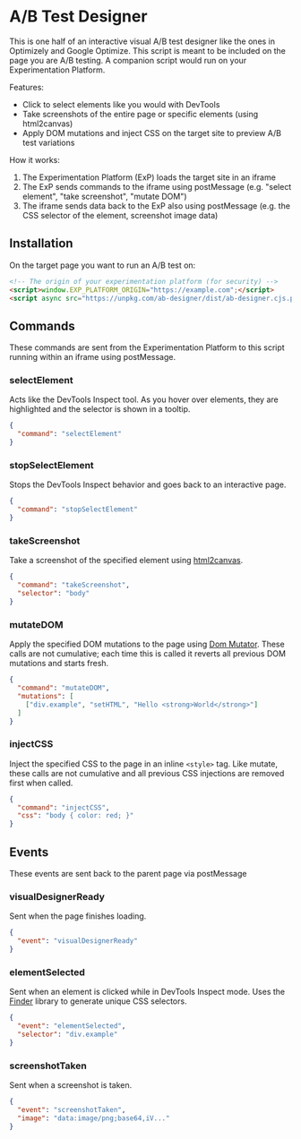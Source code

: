 # A/B Test Designer

This is one half of an interactive visual A/B test designer like the ones in Optimizely and Google Optimize.  This script is meant to be included on the page you are A/B testing.  A companion script would run on your Experimentation Platform.

Features:
*  Click to select elements like you would with DevTools
*  Take screenshots of the entire page or specific elements (using html2canvas)
*  Apply DOM mutations and inject CSS on the target site to preview A/B test variations

How it works:
1.  The Experimentation Platform (ExP) loads the target site in an iframe
2.  The ExP sends commands to the iframe using postMessage (e.g. "select element", "take screenshot", "mutate DOM")
3.  The iframe sends data back to the ExP also using postMessage (e.g. the CSS selector of the element, screenshot image data)

## Installation

On the target page you want to run an A/B test on:

```html
<!-- The origin of your experimentation platform (for security) -->
<script>window.EXP_PLATFORM_ORIGIN="https://example.com";</script>
<script async src="https://unpkg.com/ab-designer/dist/ab-designer.cjs.production.min.js"></script>
```

## Commands

These commands are sent from the Experimentation Platform to this script running within an iframe using postMessage.

### selectElement

Acts like the DevTools Inspect tool.  As you hover over elements, they are highlighted and the selector is shown in a tooltip.

```json
{
  "command": "selectElement"
}
```

### stopSelectElement

Stops the DevTools Inspect behavior and goes back to an interactive page.

```json
{
  "command": "stopSelectElement"
}
```

### takeScreenshot

Take a screenshot of the specified element using [html2canvas](https://github.com/niklasvh/html2canvas).

```json
{
  "command": "takeScreenshot",
  "selector": "body"
}
```

### mutateDOM

Apply the specified DOM mutations to the page using [Dom Mutator](https://github.com/growthbook/dom-mutator). These calls are not cumulative; each time this is called it reverts all previous DOM mutations and starts fresh.

```json
{
  "command": "mutateDOM",
  "mutations": [
    ["div.example", "setHTML", "Hello <strong>World</strong>"]
  ]
}
```

### injectCSS

Inject the specified CSS to the page in an inline `<style>` tag. Like mutate, these calls are not cumulative and all previous CSS injections are removed first when called.

```json
{
  "command": "injectCSS",
  "css": "body { color: red; }"
}
```

## Events

These events are sent back to the parent page via postMessage

### visualDesignerReady

Sent when the page finishes loading.

```json
{
  "event": "visualDesignerReady"
}
```

### elementSelected

Sent when an element is clicked while in DevTools Inspect mode.  Uses the [Finder](https://github.com/antonmedv/finder) library to generate unique CSS selectors.

```json
{
  "event": "elementSelected",
  "selector": "div.example"
}
```

### screenshotTaken

Sent when a screenshot is taken.

```json
{
  "event": "screenshotTaken",
  "image": "data:image/png;base64,iV..."
}
```
